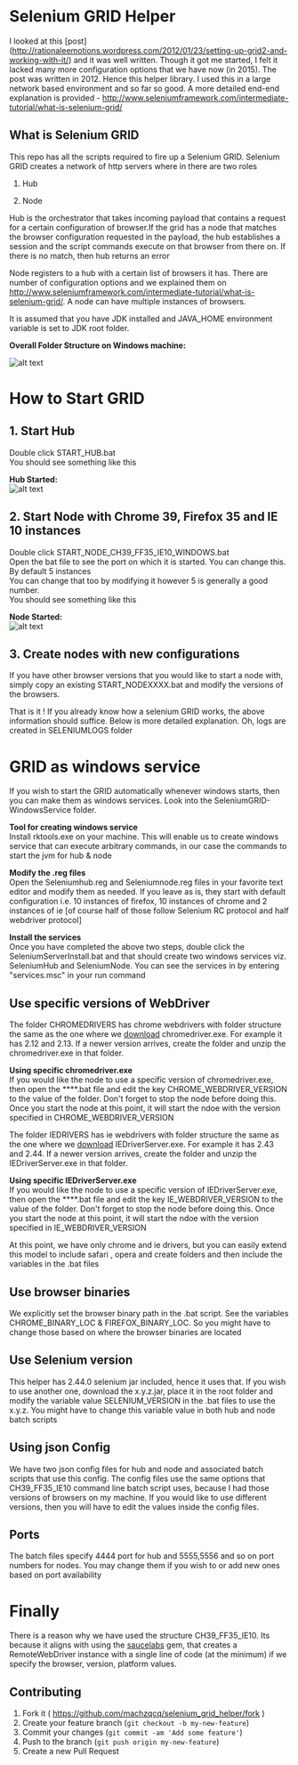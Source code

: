 # Selenium GRID Helper  
I looked at this [post] (http://rationaleemotions.wordpress.com/2012/01/23/setting-up-grid2-and-working-with-it/) and it was well written. Though it got me started, I felt it lacked many more configuration options that we have now (in 2015). The post was written in 2012. Hence this helper library. I used this in a large network based environment and so far so good. A more detailed end-end explanation is provided - http://www.seleniumframework.com/intermediate-tutorial/what-is-selenium-grid/  


## What is Selenium GRID  

This repo has all the scripts required to fire up a Selenium GRID. Selenium GRID creates 
a network of http servers where in there are two roles  
  
1. Hub  

2. Node  
  
Hub is the orchestrator that takes incoming payload that contains a request for a certain configuration of browser.If the grid has a node that matches the browser configuration requested in the payload, the hub establishes a session and the script commands execute on that browser from there on. If there is no match, then hub returns an error  
  

Node registers to a hub with a certain list of browsers it has. There are number of configuration options and we explained them on http://www.seleniumframework.com/intermediate-tutorial/what-is-selenium-grid/. A node can have multiple instances of browsers.  


It is assumed that you have JDK installed and JAVA_HOME environment variable is set to JDK root folder.  

**Overall Folder Structure on Windows machine:**  
 
![alt text](https://github.com/machzqcq/selenium_grid_helper/raw/master/images/OverallFolderView.png "Overall view of Folders")

# How to Start GRID 

## 1. Start Hub  
Double click START_HUB.bat  
You should see something like this  

**Hub Started:**   
![alt text](https://github.com/machzqcq/selenium_grid_helper/raw/master/images/starthub.png "Hub Started")   

## 2. Start Node with Chrome 39, Firefox 35 and IE 10 instances  
Double click START_NODE_CH39_FF35_IE10_WINDOWS.bat  
Open the bat file to see the port on which it is started. You can change this. By default 5 instances  
You can change that too by modifying it however 5 is generally a good number.  
You should see something like this  

**Node Started:**  
![alt text](https://github.com/machzqcq/selenium_grid_helper/raw/master/images/startnode.png "Node Started")  

## 3. Create nodes with new configurations  

If you have other browser versions that you would like to start a node with, simply copy an existing START_NODEXXXX.bat and modify the versions of the browsers.   

That is it ! If you already know how a selenium GRID works, the above information should suffice. Below is more detailed explanation. Oh, logs are created in SELENIUMLOGS folder  

# GRID as windows service  

If you wish to start the GRID automatically whenever windows starts, then you can make them as windows services. Look into the SeleniumGRID-WindowsService folder.  

**Tool for creating windows service**  
Install rktools.exe on your machine. This will enable us to create windows service that can execute arbitrary commands, in our case the commands to start the jvm for hub & node

**Modify the .reg files**  
Open the Seleniumhub.reg and Seleniumnode.reg files in your favorite text editor and modify them as needed. If you leave as is, they start with default configuration i.e. 10 instances of firefox, 10 instances of chrome and 2 instances of ie [of course half of those follow Selenium RC protocol and half webdriver protocol]    

**Install the services**  
Once you have completed the above two steps, double click the SeleniumServerInstall.bat and that should create two windows services viz. SeleniumHub and SeleniumNode. You can see the services in by entering "services.msc" in your run command  

## Use specific versions of WebDriver  
The folder CHROMEDRIVERS has chrome webdrivers with folder structure the same as the one where we [download](http://chromedriver.storage.googleapis.com/index.html) chromedriver.exe. For example it has 2.12 and 2.13. If a newer version arrives, create the folder and unzip the chromedriver.exe in that folder.  

**Using specific chromedriver.exe**  
If you would like the node to use a specific version of chromedriver.exe, then open the ****.bat file and edit the key CHROME_WEBDRIVER_VERSION to the value of the folder. Don't forget to stop the node before doing this. Once you start the node at this point, it will start the ndoe with the version specified in CHROME_WEBDRIVER_VERSION  

The folder IEDRIVERS has ie webdrivers with folder structure the same as the one where we [download](http://selenium-release.storage.googleapis.com/index.html) IEDriverServer.exe. For example it has 2.43 and 2.44. If a newer version arrives, create the folder and unzip the IEDriverServer.exe in that folder.  

**Using specific IEDriverServer.exe**  
If you would like the node to use a specific version of IEDriverServer.exe, then open the ****.bat file and edit the key IE_WEBDRIVER_VERSION to the value of the folder. Don't forget to stop the node before doing this. Once you start the node at this point, it will start the ndoe with the version specified in IE_WEBDRIVER_VERSION  

At this point, we have only chrome and ie drivers, but you can easily extend this model to include safari , opera and create folders and then include the variables in the .bat files  

## Use browser binaries  
We explicitly set the browser binary path in the .bat script. See the variables CHROME_BINARY_LOC & FIREFOX_BINARY_LOC. So you might have to change those based on where the browser binaries are located  

## Use Selenium version  
This helper has 2.44.0 selenium jar included, hence it uses that. If you wish to use another one, download the x.y.z.jar, place it in the root folder and modify the variable value SELENIUM_VERSION in the .bat files to use the x.y.z. You might have to change this variable value in both hub and node batch scripts  

## Using json Config  
We have two json config files for hub and node and associated batch scripts that use this config. The config files use the same options that CH39_FF35_IE10 command line batch script uses, because I had those versions of browsers on my machine. If you would like to use different versions, then you will have to edit the values inside the config files.  

## Ports  
The batch files specify 4444 port for hub and 5555,5556 and so on port numbers for nodes. You may change them if you wish to or add new ones based on port availability  

# Finally  
There is a reason why we have used the structure CH39_FF35_IE10. Its because it aligns with using the [saucelabs](https://github.com/machzqcq/saucelabs) gem, that creates a RemoteWebDriver instance with a single line of code (at the minimum) if we specify the browser, version, platform values.  
  

## Contributing

1. Fork it ( https://github.com/machzqcq/selenium_grid_helper/fork )
2. Create your feature branch (`git checkout -b my-new-feature`)
3. Commit your changes (`git commit -am 'Add some feature'`)
4. Push to the branch (`git push origin my-new-feature`)
5. Create a new Pull Request


  
